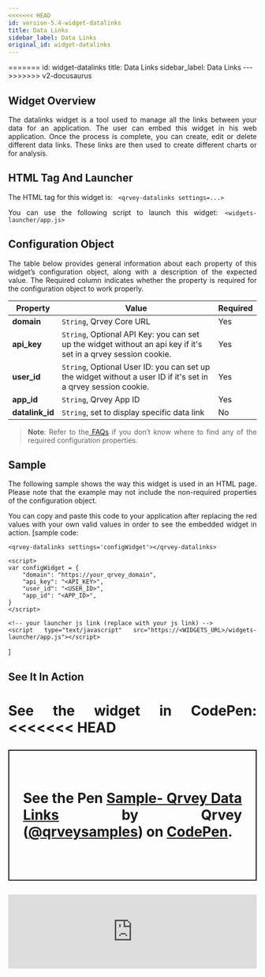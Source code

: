 ```yaml
---
<<<<<<< HEAD
id: version-5.4-widget-datalinks
title: Data Links
sidebar_label: Data Links
original_id: widget-datalinks
---
```

<div style="text-align: justify">
=======
id: widget-datalinks
title: Data Links
sidebar_label: Data Links
---
<div style={{textAlign: "justify"}}>
>>>>>>> v2-docusaurus

## Widget Overview
The datalinks widget is a tool used to manage all the links between your data for an application. The user can embed this widget in his web application. Once the process is complete, you can create, edit or delete different data links. These links are then used to create different charts or for analysis. 

## HTML Tag And Launcher
The HTML tag for this widget is: ```
<qrvey-datalinks settings=...>```

You can use the following script to launch this widget:```
<widgets-launcher/app.js>```

## Configuration Object
The table below provides general information about each property of this widget’s configuration object, along with a description of the expected value. The Required column indicates whether the property is required for the configuration object to work properly.


| **Property** | **Value** | **Required** |
| --- | --- | --- |
| **domain** | `String`, Qrvey Core URL | Yes |
|**api_key** | `String`, Optional API Key: you can set up the widget without an api key if it's set in a qrvey session cookie. | Yes |
|**user_id**| `String`, Optional User ID: you can set up the widget without a user ID if it's set in a qrvey session cookie. | Yes  |
| **app_id** | `String`, Qrvey App ID | Yes |
| **datalink_id** | `String`, set to display specific data link | No |

> **Note**: Refer to the<a href="/docs/faqs/faqs-intro/"> FAQs</a> if you don’t know where to find any of the required configuration properties. 


## Sample

The following sample shows the way this widget is used in an HTML page. Please note that the example may not include the non-required properties of the configuration object. 

You can copy and paste this code to your application after replacing the red values with your own valid values in order to see the embedded widget in action.
[sample code:
```
<qrvey-datalinks settings='configWidget'></qrvey-datalinks>
```
```
<script>
var configWidget = {
    "domain": "https://your_qrvey_domain",
    "api_key": "<API_KEY>",
    "user_id": "<USER_ID>",
    "app_id": "<APP_ID>",
}
</script>
```
```
<!-- your launcher js link (replace with your js link) -->
<script type="text/javascript" src="https://<WIDGETS_URL>/widgets-launcher/app.js"></script>
```
]

## See It In Action
See the widget in CodePen:
<<<<<<< HEAD
    <p class="codepen" data-height="838" data-theme-id="light" data-default-tab="result" data-user="qrveysamples" data-slug-hash="e702280cc28363b28e7bc10c181f3d21" style="height: 265px; box-sizing: border-box; display: flex; align-items: center; justify-content: center; border: 2px solid; margin: 1em 0; padding: 1em;" data-pen-title="Sample- Qrvey Data Links">
        <span>See the Pen <a href="https://codepen.io/qrveysamples/pen/e702280cc28363b28e7bc10c181f3d21">
        Sample- Qrvey Data Links</a> by Qrvey (<a href="https://codepen.io/qrveysamples">@qrveysamples</a>)
        on <a href="https://codepen.io">CodePen</a>.</span>
      </p>
      <script async src="https://static.codepen.io/assets/embed/ei.js"></script>
=======

<iframe
  allowFullScreen
  className="cp_embed_iframe "
  frameBorder={0}
  height={838}
  width="100%"
  name="cp_embed_1"
  scrolling="no"
  src="https://codepen.io/qrveysamples/embed/e702280cc28363b28e7bc10c181f3d21?height=838&theme-id=light&default-tab=result&user=qrveysamples&slug-hash=e702280cc28363b28e7bc10c181f3d21&pen-title=Sample-%20Qrvey%20Data%20Links&name=cp_embed_1"
  style={{ width: "100%", overflow: "hidden", display: "block" }}
  title="Sample- Qrvey Data Links"
  loading="lazy"
  id="cp_embed_e702280cc28363b28e7bc10c181f3d21"
/>


</div>
>>>>>>> v2-docusaurus
